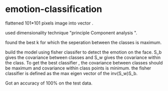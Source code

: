 # emotion-classification

flattened 101*101 pixels image into vector .

used dimensionality technique "principle Component analysis ".

found the best k for which the seperation between the classes is maximum.

build the model  using fisher classifer to detect the emotion on the face.
    S_b gives the covariance between classes
    and S_w gives the covariance within the class.
    To get the best classifier , the covariance between classes should be maximum 
    and covariance within class points is minimum.
    the fisher classifier is defined as the max eigen vector of the inv(S_w)S_b.
    
 Got an accuracy of 100% on the test data.

